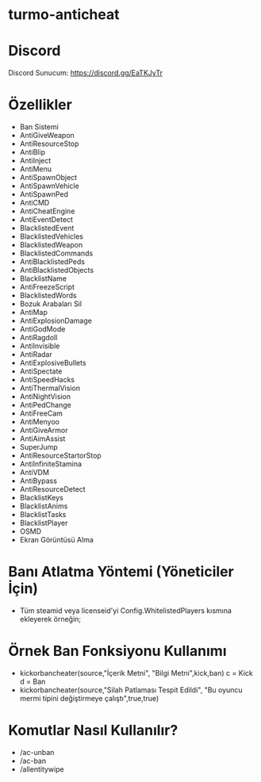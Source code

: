 # turmo-anticheat
# Discord
Discord Sunucum: https://discord.gg/EaTKJyTr
# Özellikler
+ Ban Sistemi
+ AntiGiveWeapon
+ AntiResourceStop 
+ AntiBlip 
+ AntiInject 
+ AntiMenu
+ AntiSpawnObject
+ AntiSpawnVehicle
+ AntiSpawnPed 
+ AntiCMD 
+ AntiCheatEngine 
+ AntiEventDetect
+ BlacklistedEvent
+ BlacklistedVehicles
+ BlacklistedWeapon
+ BlacklistedCommands
+ AntiBlacklistedPeds
+ AntiBlacklistedObjects
+ BlacklistName
+ AntiFreezeScript
+ BlacklistedWords
+ Bozuk Arabaları Sil
+ AntiMap
+ AntiExplosionDamage
+ AntiGodMode
+ AntiRagdoll
+ AntiInvisible
+ AntiRadar
+ AntiExplosiveBullets
+ AntiSpectate
+ AntiSpeedHacks
+ AntiThermalVision
+ AntiNightVision
+ AntiPedChange
+ AntiFreeCam
+ AntiMenyoo
+ AntiGiveArmor
+ AntiAimAssist
+ SuperJump
+ AntiResourceStartorStop
+ AntiInfiniteStamina
+ AntiVDM
+ AntiBypass
+ AntiResourceDetect
+ BlacklistKeys
+ BlacklistAnims
+ BlacklistTasks
+ BlacklistPlayer
+ OSMD
+ Ekran Görüntüsü Alma

# Banı Atlatma Yöntemi (Yöneticiler İçin)

+ Tüm steamid veya licenseid'yi Config.WhitelistedPlayers kısmına ekleyerek örneğin;

# Örnek Ban Fonksiyonu Kullanımı

+ kickorbancheater(source,"İçerik Metni", "Bilgi Metni",kick,ban) c = Kick d = Ban
+ kickorbancheater(source,"Silah Patlaması Tespit Edildi", "Bu oyuncu mermi tipini değiştirmeye çalıştı",true,true)

# Komutlar Nasıl Kullanılır?
+ /ac-unban <banid>
+ /ac-ban <id> <sebep>
+ /allentitywipe
